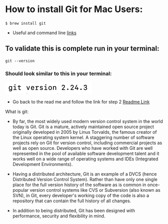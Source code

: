 # How to install Git for Mac Users:

```
$ brew install git
```
* Useful and command line [links](https://git-scm.com/download/mac)

## To validate this is complete run in your terminal:
```
git --version
```
### Should look similar to this in your terminal:

![](assets/git-version.png)
* Go back to the read me and follow the link for step 2 [Readme Link](README.md)

What is git:
* By far, the most widely used modern version control system in the world today is Git. Git is a mature, actively maintained open source project originally developed in 2005 by Linus Torvalds, the famous creator of the Linux operating system kernel. A staggering number of software projects rely on Git for version control, including commercial projects as well as open source. Developers who have worked with Git are well represented in the pool of available software development talent and it works well on a wide range of operating systems and IDEs (Integrated Development Environments).

* Having a distributed architecture, Git is an example of a DVCS (hence Distributed Version Control System). Rather than have only one single place for the full version history of the software as is common in once-popular version control systems like CVS or Subversion (also known as SVN), in Git, every developer's working copy of the code is also a repository that can contain the full history of all changes.

* In addition to being distributed, Git has been designed with performance, security and flexibility in mind.

